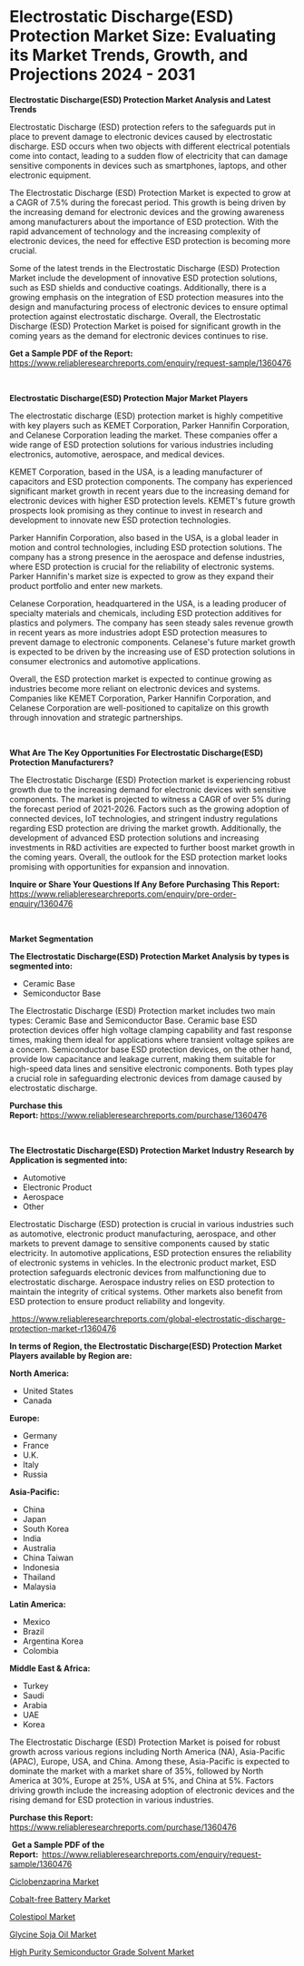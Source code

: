 <p><h1>Electrostatic Discharge(ESD) Protection Market Size: Evaluating its Market Trends, Growth, and Projections 2024 - 2031</h1></p><p><strong>Electrostatic Discharge(ESD) Protection Market Analysis and Latest Trends</strong></p>
<p><p>Electrostatic Discharge (ESD) protection refers to the safeguards put in place to prevent damage to electronic devices caused by electrostatic discharge. ESD occurs when two objects with different electrical potentials come into contact, leading to a sudden flow of electricity that can damage sensitive components in devices such as smartphones, laptops, and other electronic equipment.</p><p>The Electrostatic Discharge (ESD) Protection Market is expected to grow at a CAGR of 7.5% during the forecast period. This growth is being driven by the increasing demand for electronic devices and the growing awareness among manufacturers about the importance of ESD protection. With the rapid advancement of technology and the increasing complexity of electronic devices, the need for effective ESD protection is becoming more crucial.</p><p>Some of the latest trends in the Electrostatic Discharge (ESD) Protection Market include the development of innovative ESD protection solutions, such as ESD shields and conductive coatings. Additionally, there is a growing emphasis on the integration of ESD protection measures into the design and manufacturing process of electronic devices to ensure optimal protection against electrostatic discharge. Overall, the Electrostatic Discharge (ESD) Protection Market is poised for significant growth in the coming years as the demand for electronic devices continues to rise.</p></p>
<p><strong>Get a Sample PDF of the Report:&nbsp;</strong> <a href="https://www.reliableresearchreports.com/enquiry/request-sample/1360476">https://www.reliableresearchreports.com/enquiry/request-sample/1360476</a></p>
<p>&nbsp;</p>
<p><strong>Electrostatic Discharge(ESD) Protection Major Market Players</strong></p>
<p><p>The electrostatic discharge (ESD) protection market is highly competitive with key players such as KEMET Corporation, Parker Hannifin Corporation, and Celanese Corporation leading the market. These companies offer a wide range of ESD protection solutions for various industries including electronics, automotive, aerospace, and medical devices.</p><p>KEMET Corporation, based in the USA, is a leading manufacturer of capacitors and ESD protection components. The company has experienced significant market growth in recent years due to the increasing demand for electronic devices with higher ESD protection levels. KEMET's future growth prospects look promising as they continue to invest in research and development to innovate new ESD protection technologies.</p><p>Parker Hannifin Corporation, also based in the USA, is a global leader in motion and control technologies, including ESD protection solutions. The company has a strong presence in the aerospace and defense industries, where ESD protection is crucial for the reliability of electronic systems. Parker Hannifin's market size is expected to grow as they expand their product portfolio and enter new markets.</p><p>Celanese Corporation, headquartered in the USA, is a leading producer of specialty materials and chemicals, including ESD protection additives for plastics and polymers. The company has seen steady sales revenue growth in recent years as more industries adopt ESD protection measures to prevent damage to electronic components. Celanese's future market growth is expected to be driven by the increasing use of ESD protection solutions in consumer electronics and automotive applications.</p><p>Overall, the ESD protection market is expected to continue growing as industries become more reliant on electronic devices and systems. Companies like KEMET Corporation, Parker Hannifin Corporation, and Celanese Corporation are well-positioned to capitalize on this growth through innovation and strategic partnerships.</p></p>
<p>&nbsp;</p>
<p><strong>What Are The Key Opportunities For Electrostatic Discharge(ESD) Protection Manufacturers?</strong></p>
<p><p>The Electrostatic Discharge (ESD) Protection market is experiencing robust growth due to the increasing demand for electronic devices with sensitive components. The market is projected to witness a CAGR of over 5% during the forecast period of 2021-2026. Factors such as the growing adoption of connected devices, IoT technologies, and stringent industry regulations regarding ESD protection are driving the market growth. Additionally, the development of advanced ESD protection solutions and increasing investments in R&D activities are expected to further boost market growth in the coming years. Overall, the outlook for the ESD protection market looks promising with opportunities for expansion and innovation.</p></p>
<p><strong>Inquire or Share Your Questions If Any Before Purchasing This Report:</strong> <a href="https://www.reliableresearchreports.com/enquiry/pre-order-enquiry/1360476">https://www.reliableresearchreports.com/enquiry/pre-order-enquiry/1360476</a></p>
<p>&nbsp;</p>
<p><strong>Market Segmentation</strong></p>
<p><strong>The Electrostatic Discharge(ESD) Protection Market Analysis by types is segmented into:</strong></p>
<p><ul><li>Ceramic Base</li><li>Semiconductor Base</li></ul></p>
<p><p>The Electrostatic Discharge (ESD) Protection market includes two main types: Ceramic Base and Semiconductor Base. Ceramic base ESD protection devices offer high voltage clamping capability and fast response times, making them ideal for applications where transient voltage spikes are a concern. Semiconductor base ESD protection devices, on the other hand, provide low capacitance and leakage current, making them suitable for high-speed data lines and sensitive electronic components. Both types play a crucial role in safeguarding electronic devices from damage caused by electrostatic discharge.</p></p>
<p><strong>Purchase this Report:&nbsp;</strong><a href="https://www.reliableresearchreports.com/purchase/1360476">https://www.reliableresearchreports.com/purchase/1360476</a></p>
<p>&nbsp;</p>
<p><strong>The Electrostatic Discharge(ESD) Protection Market Industry Research by Application is segmented into:</strong></p>
<p><ul><li>Automotive</li><li>Electronic Product</li><li>Aerospace</li><li>Other</li></ul></p>
<p><p>Electrostatic Discharge (ESD) protection is crucial in various industries such as automotive, electronic product manufacturing, aerospace, and other markets to prevent damage to sensitive components caused by static electricity. In automotive applications, ESD protection ensures the reliability of electronic systems in vehicles. In the electronic product market, ESD protection safeguards electronic devices from malfunctioning due to electrostatic discharge. Aerospace industry relies on ESD protection to maintain the integrity of critical systems. Other markets also benefit from ESD protection to ensure product reliability and longevity.</p></p>
<p><a href="https://www.reliableresearchreports.com/global-electrostatic-discharge-protection-market-r1360476">&nbsp;https://www.reliableresearchreports.com/global-electrostatic-discharge-protection-market-r1360476</a></p>
<p><strong>In terms of Region, the Electrostatic Discharge(ESD) Protection Market Players available by Region are:</strong></p>
<p>
    <p> <strong> North America: </strong>
        <ul>
            <li>United States</li>
            <li>Canada</li>
        </ul>
        </p> 
    <p> <strong> Europe: </strong>
        <ul>
            <li>Germany</li>
            <li>France</li>
            <li>U.K.</li>
            <li>Italy</li>
            <li>Russia</li>
        </ul>
        </p> 
    <p> <strong> Asia-Pacific: </strong>
        <ul>
            <li>China</li>
            <li>Japan</li>
            <li>South Korea</li>
            <li>India</li>
            <li>Australia</li>
            <li>China Taiwan</li>
            <li>Indonesia</li>
            <li>Thailand</li>
            <li>Malaysia</li>
        </ul>
        </p> 
    <p> <strong> Latin America: </strong>
        <ul>
            <li>Mexico</li>
            <li>Brazil</li>
            <li>Argentina Korea</li>
            <li>Colombia</li>
        </ul>
        </p> 
    <p> <strong> Middle East & Africa: </strong>
        <ul>
            <li>Turkey</li>
            <li>Saudi</li>
            <li>Arabia</li>
            <li>UAE</li>
            <li>Korea</li>
        </ul>
    </p>
    </p>
<p><p>The Electrostatic Discharge (ESD) Protection Market is poised for robust growth across various regions including North America (NA), Asia-Pacific (APAC), Europe, USA, and China. Among these, Asia-Pacific is expected to dominate the market with a market share of 35%, followed by North America at 30%, Europe at 25%, USA at 5%, and China at 5%. Factors driving growth include the increasing adoption of electronic devices and the rising demand for ESD protection in various industries.</p></p>
<p><strong>Purchase this Report: </strong><a href="https://www.reliableresearchreports.com/purchase/1360476">https://www.reliableresearchreports.com/purchase/1360476</a></p>
<p>&nbsp;<strong>Get a Sample PDF of the Report:&nbsp;&nbsp;</strong><a href="https://www.reliableresearchreports.com/enquiry/request-sample/1360476">https://www.reliableresearchreports.com/enquiry/request-sample/1360476</a></p>
<p><strong></strong></p>
<p><p><a href="https://issuu.com/reportprime-2/docs/ciclobenzaprina-market-size-2030.pptx">Ciclobenzaprina Market</a></p><p><a href="https://www.linkedin.com/pulse/cobalt-free-battery-market-share-new-trends-analysis-its-type-2toje">Cobalt-free Battery Market</a></p><p><a href="https://issuu.com/reportprime-2/docs/colestipol-market-size-2030.pptx">Colestipol Market</a></p><p><a href="https://github.com/maudAbbott7/Market-Research-Report-List-2/blob/main/glycine-soja-oil-market.md">Glycine Soja Oil Market</a></p><p><a href="https://www.linkedin.com/pulse/emerging-trends-high-purity-semiconductor-grade-solvent-market-e7b1e">High Purity Semiconductor Grade Solvent Market</a></p></p>